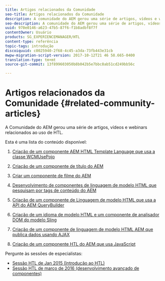 ```yaml
---
title: Artigos relacionados da Comunidade
seo-title: Artigos relacionados da Comunidade
description: A comunidade do AEM gerou uma série de artigos, vídeos e webinars relacionados ao uso de HTL.
seo-description: A comunidade do AEM gerou uma série de artigos, vídeos e webinars relacionados ao uso de HTL.
uuid: 970e0146-a623-47b5-87f6-f1b8adbf8f7f
contentOwner: Usuário
products: SG_EXPERIENCEMANAGER/HTL
content-type: referência
topic-tags: introdução
discoiquuid: c0025940-2f68-4c45-a3da-73fb443e31cb
mwpw-migration-script-version: 2017-10-12T21 46 58.665-0400
translation-type: tm+mt
source-git-commit: 13f899603050b8b042b5e7bbc8ab51cd249bb56c

---
```



# Artigos relacionados da Comunidade {#related-community-articles}

A Comunidade do AEM gerou uma série de artigos, vídeos e webinars relacionados ao uso de HTL.

Esta é uma lista do conteúdo disponível:

1. [Criação de um componente AEM HTML Template Language que usa a classe WCMUsePojo](https://helpx.adobe.com/experience-manager/using/first_htl_WCMUsePojo.html)

1. [Criação de um componente de título do AEM](https://helpx.adobe.com/experience-manager/using/aem_headline.html)
1. [Criar um componente de filme do AEM](https://helpx.adobe.com/experience-manager/using/movie.html)
1. [Desenvolvimento de componentes de linguagem de modelo HTML que pesquisam por tags de conteúdo do AEM](https://helpx.adobe.com/experience-manager/using/tagmanager-api-htl.html)
1. [Criação de um componente de Linguagem de modelo HTML que usa a API do AEM QueryBuilder](https://helpx.adobe.com/experience-manager/using/htl_querybuilder.html)
1. [Criação de um idioma de modelo HTML e um componente de analisador DOM do modelo Sling](https://helpx.adobe.com/experience-manager/using/domparser.html)
1. [Criação de um componente de linguagem de modelo HTML AEM que publica dados usando AJAX](https://helpx.adobe.com/experience-manager/using/htl_ajax.html)
1. [Criação de um componente HTL do AEM que usa JavaScript](https://helpx.adobe.com/experience-manager/using/htl_js.html)

Pergunte às sessões de especialistas:

* [Sessão HTL de Jan 2015 (Introdução ao HTL)](http://scottsdigitalcommunity.blogspot.ca/2015/01/upcoming-sessions-of-ask-aem-community.html)
* [Sessão HTL de março de 2016 (desenvolvimento avançado de componentes)](http://scottsdigitalcommunity.blogspot.ca/2016/03/ask-aem-community-experts-deep-dive.html)

